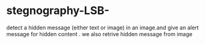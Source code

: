 # stegnography-LSB-
detect a hidden message (either text or image) in an image.and give an alert message for hidden content . we also retrive hidden message from image  
